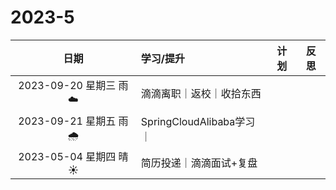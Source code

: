 # 2023-5

|           日期           | 学习/提升                | 计划 | 反思 |
| :----------------------: | :----------------------- | :--: | :--: |
| 2023-09-20 星期三  雨  ☁️ | 滴滴离职｜返校｜收拾东西 |      |      |
| 2023-09-21 星期五  雨  🌧️ | SpringCloudAlibaba学习｜ |      |      |
| 2023-05-04 星期四  晴  ☀️ | 简历投递｜滴滴面试+复盘  |      |      |